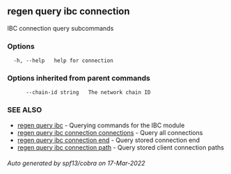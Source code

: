 ## regen query ibc connection

IBC connection query subcommands

### Options

```
  -h, --help   help for connection
```

### Options inherited from parent commands

```
      --chain-id string   The network chain ID
```

### SEE ALSO

* [regen query ibc](regen_query_ibc.md)	 - Querying commands for the IBC module
* [regen query ibc connection connections](regen_query_ibc_connection_connections.md)	 - Query all connections
* [regen query ibc connection end](regen_query_ibc_connection_end.md)	 - Query stored connection end
* [regen query ibc connection path](regen_query_ibc_connection_path.md)	 - Query stored client connection paths

###### Auto generated by spf13/cobra on 17-Mar-2022

